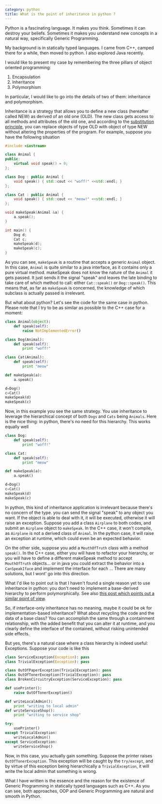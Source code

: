 ```yaml
---
category: python
title: What is the point of inheritance in python ?
---
```


Python is a fascinating language. It makes you think. Sometimes it can
destroy your beliefs. Sometimes it makes you understand new concepts in
a natural way, specifically Generic Programming.

My background is in statically typed languages. I came from C++, camped
there for a while, then moved to python. I also explored Java recently.

I would like to present my case by remembering the three pillars of
object oriented programming:

1.  Encapsulation
2.  Inheritance
3.  Polymorphism

In particular, I would like to go into the details of two of them:
inheritance and polymorphism.

Inheritance is a strategy that allows you to define a new class
(hereafter called NEW) as derived of an old one (OLD). The new class
gets access to all methods and attributes of the old one, and according
to the [substitution
principle](http://en.wikipedia.org/wiki/Substitutability), you can
replace objects of type OLD with object of type NEW without altering the
properties of the program. For example, suppose you have the following
situation

```cpp
#include <iostream>

class Animal {
public:
    virtual void speak() = 0;
};

class Dog : public Animal {
    void speak() { std::cout << "woff!" <<std::endl; }
};

class Cat : public Animal {
    void speak() { std::cout << "meow!" <<std::endl; }
};

void makeSpeak(Animal &a) {
    a.speak();
}

int main() {
    Dog d;
    Cat c;
    makeSpeak(d);
    makeSpeak(c);
}
```

As you can see, `makeSpeak` is a routine that accepts a generic `Animal`
object. In this case, `Animal` is quite similar to a java interface, as
it contains only a pure virtual method. makeSpeak does not know the
nature of the `Animal` it gets passed. It just sends it the signal
\"speak\" and leaves the late binding to take care of which method to
call: either `Cat::speak()` or `Dog::speak()`. This means that, as far
as `makeSpeak` is concerned, the knowledge of which subclass is actually
passed is irrelevant.

But what about python? Let\'s see the code for the same case in python.
Please note that I try to be as similar as possible to the C++ case for
a moment:

```python
class Animal(object):
    def speak(self):
        raise NotImplementedError()

class Dog(Animal):
    def speak(self):
        print "woff!"

class Cat(Animal):
    def speak(self):
        print "meow"

def makeSpeak(a):
    a.speak()

d=Dog()
c=Cat()
makeSpeak(d)
makeSpeak(c)
```

Now, in this example you see the same strategy. You use inheritance to
leverage the hierarchical concept of both `Dogs` and `Cats` being
`Animals`. Here is the nice thing: in python, there\'s no need for this
hierarchy. This works equally well

```python
class Dog:
    def speak(self):
        print "woff!"

class Cat:
    def speak(self):
        print "meow"

def makeSpeak(a):
    a.speak()

d=Dog()
c=Cat()
makeSpeak(d)
makeSpeak(c)
```

In python, this kind of inheritance application is irrelevant because
there\'s no concern of the type. you can send the signal \"speak\" to
any object you want. If the object is able to deal with it, it will be
executed, otherwise it will raise an exception. Suppose you add a class
`Airplane` to both codes, and submit an `Airplane` object to
`makeSpeak`. In the C++ case, it won\'t compile, as `Airplane` is not a
derived class of `Animal`. In the python case, it will raise an
exception at runtime, which could even be an expected behavior.

On the other side, suppose you add a `MouthOfTruth` class with a method
`speak()`. In the C++ case, either you will have to refactor your
hierarchy, or you will have to define a different makeSpeak method to
accept `MouthOfTruth` objects\... or in java you could extract the
behavior into a `CanSpeakIface` and implement the interface for each
\... There are many solutions, but I wont\' go into this direction.

What I\'d like to point out is that I haven\'t found a single reason yet
to use inheritance in python: you don\'t need to implement a
base-derived hierarchy to perform polymorphically. See also [this post
which points out a similar point of
view](http://forums.devshed.com/python-programming-11/does-interface-only-inheritance-make-sense-in-python-82822.html).

So, if interface-only inheritance has no meaning, maybe it could be ok
for implementation-based inheritance? What about recycling the code and
the data of a base class? You can accomplish the same through a
containment relationship, with the added benefit that you can alter it
at runtime, and you clearly define the interface of the contained,
without risking unintended side effects.

But yes, there\'s a natural case where a class hierarchy is indeed
useful: Exceptions. Suppose your code is like this

```python
class ServiceException(Exception): pass
class TrivialException(Exception): pass

class OutOfPaperException(TrivialException): pass
class OutOfTonerException(TrivialException): pass
class BrokenCircuitryException(ServiceException): pass

def usePrinter():
    raise OutOfTonerException()

def writeLocalAdmin():
    print "writing to local admin"
def writeServiceShop():
    print "writing to service shop"

try:
    usePrinter()
except TrivialException:
    writeLocalAdmin()
except ServiceException:
    writeServiceShop()
```

Now, in this case, you actually gain something. Suppose the printer
raises `OutOfTonerException`. This exception will be caught by the
`try/except`, and by virtue of this exception being hierarchically a
`TrivialException`, it will write the local admin that something is
wrong.

What I have written is the essence and the reason for the existence of
Generic Programming in statically typed languages such as C++. As you
can see, both approaches, OOP and Generic Programming are natural and
smooth in Python.
